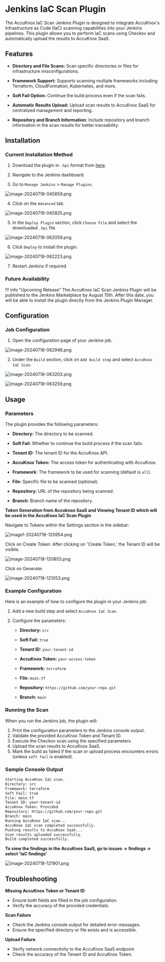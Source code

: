 # Jenkins IaC Scan Plugin

The AccuKnox IaC Scan Jenkins Plugin is designed to integrate AccuKnox's Infrastructure as Code (IaC) scanning capabilities into your Jenkins pipelines. This plugin allows you to perform IaC scans using Checkov and automatically upload the results to AccuKnox SaaS.

## Features

- **Directory and File Scans:** Scan specific directories or files for infrastructure misconfigurations.

- **Framework Support:** Supports scanning multiple frameworks including Terraform, CloudFormation, Kubernetes, and more.

- **Soft Fail Option:** Continue the build process even if the scan fails.

- **Automatic Results Upload:** Upload scan results to AccuKnox SaaS for centralized management and reporting.

- **Repository and Branch Information:** Include repository and branch information in the scan results for better traceability.

## Installation

### Current Installation Method

1. Download the plugin in `.hpi` format from [here](https://drive.google.com/file/d/1C6v8dovJ2wg83ULvs1_YGhWtX3VpeV1n/view?usp=sharing "https://drive.google.com/file/d/1C6v8dovJ2wg83ULvs1_YGhWtX3VpeV1n/view?usp=sharing").

2. Navigate to the Jenkins dashboard.

3. Go to `Manage Jenkins` > `Manage Plugins`.

![image-20240718-045659.png](images/jenkins-iac/image-1.png)

4. Click on the `Advanced` tab.

![image-20240718-045825.png](images/jenkins-iac/image-2.png)

5. In the `Deploy Plugin` section, click `Choose File` and select the downloaded `.hpi` file.

![image-20240718-062059.png](images/jenkins-iac/image-3.png)

6. Click `Deploy` to install the plugin.

![image-20240718-062223.png](images/jenkins-iac/image-4.png)

7. Restart Jenkins if required.

### Future Availability

!!! info "Upcoming Release"
    The AccuKnox IaC Scan Jenkins Plugin will be published to the Jenkins Marketplace by August 15th. After this date, you will be able to install the plugin directly from the Jenkins Plugin Manager.

## Configuration

### Job Configuration

1. Open the configuration page of your Jenkins job.

![image-20240718-062946.png](images/jenkins-iac/image-5.png)

2. Under the `Build` section, click on `Add build step` and select `AccuKnox IaC Scan`.

![image-20240718-063203.png](images/jenkins-iac/image-6.png)

![image-20240718-063259.png](images/jenkins-iac/image-7.png)

## Usage

### Parameters

The plugin provides the following parameters:

- **Directory:** The directory to be scanned.

- **Soft Fail:** Whether to continue the build process if the scan fails.

- **Tenant ID:** The tenant ID for the AccuKnox API.

- **AccuKnox Token:** The access token for authenticating with AccuKnox.

- **Framework:** The framework to be used for scanning (default is `all`).

- **File:** Specific file to be scanned (optional).

- **Repository:** URL of the repository being scanned.

- **Branch:** Branch name of the repository.

**Token Generation from Accuknox SaaS and Viewing Tenant ID which will be used in the AccuKnox IaC Scan Plugin**

Navigate to Tokens within the Settings section in the sidebar:

![image1-20240718-120954.png](images/jenkins-iac/image-8.png)

Click on Create Token: After clicking on 'Create Token,' the Tenant ID will be visible.

![image-20240718-120853.png](images/jenkins-iac/image-9.png)

Click on Generate:

![image-20240718-121053.png](images/jenkins-iac/image-10.png)

### Example Configuration

Here is an example of how to configure the plugin in your Jenkins job:

1. Add a new build step and select `AccuKnox IaC Scan`.

2. Configure the parameters:
    - **Directory:** `src`

    - **Soft Fail:** `true`

    - **Tenant ID:** `your-tenant-id`

    - **AccuKnox Token:** `your-access-token`

    - **Framework:** `terraform`

    - **File:** `main.tf`

    - **Repository:** `https://github.com/your-repo.git`

    - **Branch:** `main`

### Running the Scan

When you run the Jenkins job, the plugin will:

1. Print the configuration parameters to the Jenkins console output.
2. Validate the provided AccuKnox Token and Tenant ID.
3. Execute the Checkov scan using the specified parameters.
4. Upload the scan results to AccuKnox SaaS.
5. Mark the build as failed if the scan or upload process encounters errors (unless `soft fail` is enabled).

### Sample Console Output

```sh
Starting AccuKnox IaC scan.
Directory: src
Framework: terraform
Soft Fail: true
File: main.tf
Tenant ID: your-tenant-id
AccuKnox Token: Provided
Repository: https://github.com/your-repo.git
Branch: main
Running AccuKnox IaC scan...
AccuKnox IaC scan completed successfully.
Pushing results to AccuKnox SaaS...
Scan results uploaded successfully.
Build completed successfully.
```

**To view the findings in the AccuKnox SaaS, go to issues → findings → select 'IaC findings'**

![image-20240718-121901.png](images/jenkins-iac/image-11.png)

## Troubleshooting

**Missing AccuKnox Token or Tenant ID**

- Ensure both fields are filled in the job configuration.
- Verify the accuracy of the provided credentials.

**Scan Failure**

- Check the Jenkins console output for detailed error messages.
- Ensure the specified directory or file exists and is accessible.

**Upload Failure**

- Verify network connectivity to the AccuKnox SaaS endpoint.
- Check the accuracy of the Tenant ID and AccuKnox Token.
